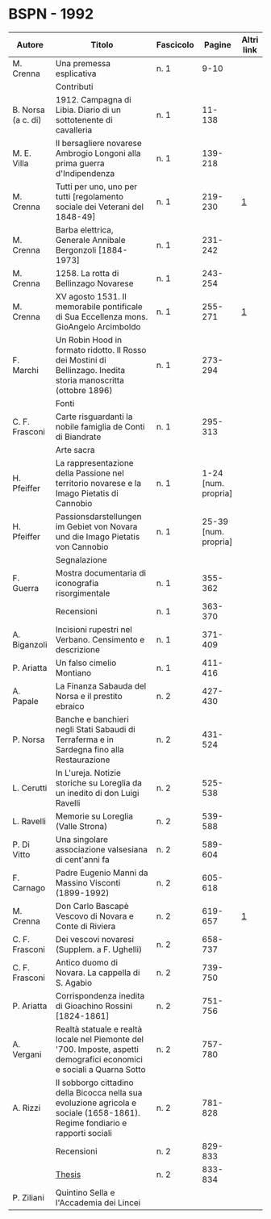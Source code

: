 # BSPN - 1992

| Autore             | Titolo                                                                                                                       | Fascicolo | Pagine               | Altri link                                             |
|--------------------|------------------------------------------------------------------------------------------------------------------------------|-----------|----------------------|--------------------------------------------------------|
| M. Crenna          | Una premessa esplicativa                                                                                                     | n. 1      | 9-10                 |                                                        |
|                    | Contributi                                                                                                                   |           |                      |                                                        |
| B. Norsa (a c. di) | 1912. Campagna di Libia. Diario di un sottotenente di cavalleria                                                             | n. 1      | 11-138               |                                                        |
| M. E. Villa        | Il bersagliere novarese Ambrogio Longoni alla prima guerra d'Indipendenza                                                    | n. 1      | 139-218              |                                                        |
| M. Crenna          | Tutti per uno, uno per tutti [regolamento sociale dei Veterani del 1848-49]                                                  | n. 1      | 219-230              | [1](https://en.calameo.com/read/004733128dc3966297fa3) |
| M. Crenna          | Barba elettrica, Generale Annibale Bergonzoli [1884-1973]                                                                    | n. 1      | 231-242              |                                                        |
| M. Crenna          | 1258. La rotta di Bellinzago Novarese                                                                                        | n. 1      | 243-254              |                                                        |
| M. Crenna          | XV agosto 1531. Il memorabile pontificale di Sua Eccellenza mons. GioAngelo Arcimboldo                                       | n. 1      | 255-271              | [1](https://en.calameo.com/read/004733128a0e61db7ad36) |
| F. Marchi          | Un Robin Hood in formato ridotto. Il Rosso dei Mostini di Bellinzago. Inedita storia manoscritta (ottobre 1896)              | n. 1      | 273-294              |                                                        |
|                    | Fonti                                                                                                                        |           |                      |                                                        |
| C. F. Frasconi     | Carte risguardanti la nobile famiglia de Conti di Biandrate                                                                  | n. 1      | 295-313              |                                                        |
|                    | Arte sacra                                                                                                                   |           |                      |                                                        |
| H. Pfeiffer        | La rappresentazione della Passione nel territorio novarese e la Imago Pietatis di Cannobio                                   | n. 1      | 1-24 [num. propria]  |                                                        |
| H. Pfeiffer        | Passionsdarstellungen im Gebiet von Novara und die Imago Pietatis von Cannobio                                               | n. 1      | 25-39 [num. propria] |                                                        |
|                    | Segnalazione                                                                                                                 |           |                      |                                                        |
| F. Guerra          | Mostra documentaria di iconografia risorgimentale                                                                            | n. 1      | 355-362              |                                                        |
|                    | Recensioni                                                                                                                   | n. 1      | 363-370              |                                                        |
| A. Biganzoli       | Incisioni rupestri nel Verbano. Censimento e descrizione                                                                     | n. 1      | 371-409              |                                                        |
| P. Ariatta         | Un falso cimelio Montiano                                                                                                    | n. 1      | 411-416              |                                                        |
| A. Papale          | La Finanza Sabauda del Norsa e il prestito ebraico                                                                           | n. 2      | 427-430              |                                                        |
| P. Norsa           | Banche e banchieri negli Stati Sabaudi di Terraferma e in Sardegna fino alla Restaurazione                                   | n. 2      | 431-524              |                                                        |
| L. Cerutti         | In L'ureja. Notizie storiche su Loreglia da un inedito di don Luigi Ravelli                                                  | n. 2      | 525-538              |                                                        |
| L. Ravelli         | Memorie su Loreglia (Valle Strona)                                                                                           | n. 2      | 539-588              |                                                        |
| P. Di Vitto        | Una singolare associazione valsesiana di cent'anni fa                                                                        | n. 2      | 589-604              |                                                        |
| F. Carnago         | Padre Eugenio Manni da Massino Visconti (1899-1992)                                                                          | n. 2      | 605-618              |                                                        |
| M. Crenna          | Don Carlo Bascapè Vescovo di Novara e Conte di Riviera                                                                       | n. 2      | 619-657              | [1](https://en.calameo.com/read/004733128fd67113271d5) |
| C. F. Frasconi     | Dei vescovi novaresi (Supplem. a F. Ughelli)                                                                                 | n. 2      | 658-737              |                                                        |
| C. F. Frasconi     | Antico duomo di Novara. La cappella di S. Agabio                                                                             | n. 2      | 739-750              |                                                        |
| P. Ariatta         | Corrispondenza inedita di Gioachino Rossini [1824-1861]                                                                      | n. 2      | 751-756              |                                                        |
| A. Vergani         | Realtà statuale e realtà locale nel Piemonte del '700. Imposte, aspetti demografici economici e sociali a Quarna Sotto       | n. 2      | 757-780              |                                                        |
| A. Rizzi           | Il sobborgo cittadino della Bicocca nella sua evoluzione agricola e sociale (1658-1861). Regime fondiario e rapporti sociali | n. 2      | 781-828              |                                                        |
|                    | Recensioni                                                                                                                   | n. 2      | 829-833              |                                                        |
|                    | [Thesis](http://www.ssno.it/BSPNo/bspn_thesis.html#1992)                                                                     | n. 2      | 833-834              |                                                        |
| P. Ziliani         | Quintino Sella e l'Accademia dei Lincei                                                                                      |           |                      |                                                        |

